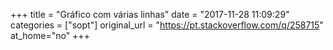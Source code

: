 +++
title = "Gráfico com várias linhas"
date = "2017-11-28 11:09:29"
categories = ["sopt"]
original_url = "https://pt.stackoverflow.com/q/258715"
at_home="no"
+++

